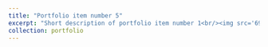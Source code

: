 ```yaml
---
title: "Portfolio item number 5"
excerpt: "Short description of portfolio item number 1<br/><img src='69702684_2387620374639805_845785554296504320_o.jpg'>"
collection: portfolio
---
```


